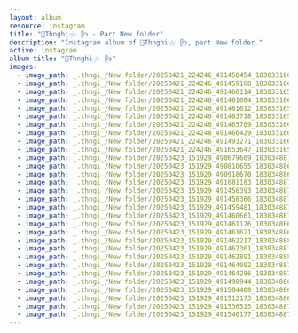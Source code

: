 ```yaml
---
layout: album
resource: instagram
title: "🐚Thnghi𓇼 ᥫ᭡ - Part New folder"
description: "Instagram album of 🐚Thnghi𓇼 ᥫ᭡, part New folder."
active: instagram
album-title: "🐚Thnghi𓇼 ᥫ᭡"
images:
  - image_path: _.thngi_/New folder/20250421_224246_491458454_18303316600233157_7451361293486909742_n.jpg
  - image_path: _.thngi_/New folder/20250421_224246_491459168_18303316618233157_1395350376402492945_n.jpg
  - image_path: _.thngi_/New folder/20250421_224246_491460114_18303316582233157_2322385266666092251_n.jpg
  - image_path: _.thngi_/New folder/20250421_224246_491461084_18303316636233157_3940229748308297747_n.jpg
  - image_path: _.thngi_/New folder/20250421_224246_491461612_18303316561233157_9105944172760708665_n.jpg
  - image_path: _.thngi_/New folder/20250421_224246_491463718_18303316573233157_5895852129908279749_n.jpg
  - image_path: _.thngi_/New folder/20250421_224246_491465769_18303316627233157_7953182386706131793_n.jpg
  - image_path: _.thngi_/New folder/20250421_224246_491466429_18303316609233157_4349192644287968487_n.jpg
  - image_path: _.thngi_/New folder/20250421_224246_491493271_18303316645233157_4406588944155982570_n.jpg
  - image_path: _.thngi_/New folder/20250421_224246_491653647_18303316591233157_8336095039879050004_n.jpg
  - image_path: _.thngi_/New folder/20250423_151929_490679669_18303488719233157_6230289351029588446_n.jpg
  - image_path: _.thngi_/New folder/20250423_151929_490810655_18303488665233157_5333309942521825295_n.jpg
  - image_path: _.thngi_/New folder/20250423_151929_490918670_18303488644233157_4804213850849005896_n.jpg
  - image_path: _.thngi_/New folder/20250423_151929_491081183_18303488746233157_6809751466923215765_n.jpg
  - image_path: _.thngi_/New folder/20250423_151929_491456393_18303488737233157_8461313073697558611_n.jpg
  - image_path: _.thngi_/New folder/20250423_151929_491458366_18303488701233157_8355994417576452924_n.jpg
  - image_path: _.thngi_/New folder/20250423_151929_491459481_18303488710233157_6144913260567675477_n.jpg
  - image_path: _.thngi_/New folder/20250423_151929_491460661_18303488791233157_6186276896322830073_n.jpg
  - image_path: _.thngi_/New folder/20250423_151929_491461126_18303488683233157_2033588564804981806_n.jpg
  - image_path: _.thngi_/New folder/20250423_151929_491461621_18303488674233157_4535806307922945442_n.jpg
  - image_path: _.thngi_/New folder/20250423_151929_491462217_18303488809233157_4579615956973380798_n.jpg
  - image_path: _.thngi_/New folder/20250423_151929_491462361_18303488782233157_2856544564877397185_n.jpg
  - image_path: _.thngi_/New folder/20250423_151929_491462891_18303488800233157_1560725167742571988_n.jpg
  - image_path: _.thngi_/New folder/20250423_151929_491464082_18303488728233157_2663565013184734672_n.jpg
  - image_path: _.thngi_/New folder/20250423_151929_491464286_18303488755233157_1104376776770338908_n.jpg
  - image_path: _.thngi_/New folder/20250423_151929_491498944_18303488692233157_4257344253538336954_n.jpg
  - image_path: _.thngi_/New folder/20250423_151929_491504408_18303488656233157_1209277347707910462_n.jpg
  - image_path: _.thngi_/New folder/20250423_151929_491512173_18303488635233157_9189608740893516551_n.jpg
  - image_path: _.thngi_/New folder/20250423_151929_491536515_18303488764233157_8008981430438772870_n.jpg
  - image_path: _.thngi_/New folder/20250423_151929_491546177_18303488773233157_5156674480790271808_n.jpg
---
```

